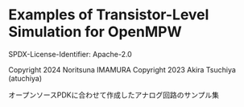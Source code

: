# Examples of Transistor-Level Simulation for OpenMPW
SPDX-License-Identifier: Apache-2.0 

Copyright 2024 Noritsuna IMAMURA
Copyright 2023 Akira Tsuchiya (atuchiya)

オープンソースPDKに合わせて作成したアナログ回路のサンプル集

